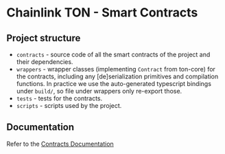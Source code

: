 # Chainlink TON - Smart Contracts

## Project structure

- `contracts` - source code of all the smart contracts of the project and their dependencies.
- `wrappers` - wrapper classes (implementing `Contract` from ton-core) for the contracts, including any [de]serialization primitives and compilation functions. In practice we use the auto-generated typescript bindings under `build/`, so file under wrappers only re-export those.
- `tests` - tests for the contracts.
- `scripts` - scripts used by the project.

## Documentation
Refer to the [Contracts Documentation](../docs/contracts)
